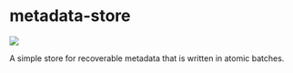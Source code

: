 # metadata-store

<a href="https://docs.rs/metadata-store"><img src="https://docs.rs/metadata-store/badge.svg"></a>

A simple store for recoverable metadata that is written in atomic batches.

